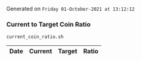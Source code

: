 Generated on `Friday 01-October-2021 at 13:12:12`

### Current to Target Coin Ratio
`current_coin_ratio.sh`

Date|Current|Target|Ratio
---|---|---|---

